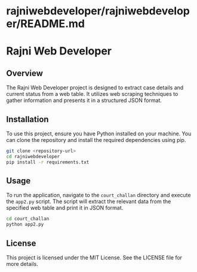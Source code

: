 # rajniwebdeveloper/rajniwebdeveloper/README.md

# Rajni Web Developer

## Overview

The Rajni Web Developer project is designed to extract case details and current status from a web table. It utilizes web scraping techniques to gather information and presents it in a structured JSON format.

## Installation

To use this project, ensure you have Python installed on your machine. You can clone the repository and install the required dependencies using pip.

```bash
git clone <repository-url>
cd rajniwebdeveloper
pip install -r requirements.txt
```

## Usage

To run the application, navigate to the `court_challan` directory and execute the `app2.py` script. The script will extract the relevant data from the specified web table and print it in JSON format.

```bash
cd court_challan
python app2.py
```

## License

This project is licensed under the MIT License. See the LICENSE file for more details.